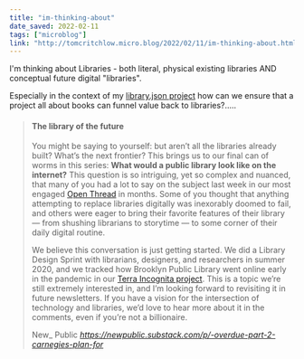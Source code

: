 ```yaml
---
title: "im-thinking-about"
date_saved: 2022-02-11
tags: ["microblog"]
link: "http://tomcritchlow.micro.blog/2022/02/11/im-thinking-about.html"
---
```

I'm thinking about Libraries - both literal, physical existing libraries AND conceptual future digital "libraries".

Especially in the context of my [library.json project](https://tomcritchlow.com/2020/04/15/library-json/) how can we ensure that a project all about books can funnel value back to libraries?.....

<blockquote class="quoteback" darkmode="" data-title="%F0%9F%93%97%20Overdue%2C%20Part%202%3A%20Carnegie%E2%80%99s%20plan%20for%20scale" data-author="New_ Public" cite="https://newpublic.substack.com/p/-overdue-part-2-carnegies-plan-for">
<h4><strong>The library of the future</strong></h4><p>You might be saying to yourself: but aren’t all the libraries already built? What’s the next frontier? This brings us to our final can of worms in this series: <strong>What would a public library look like on the internet?</strong> This question is so intriguing, yet so complex and nuanced, that many of you had a lot to say on the subject last week in our most engaged <a href="https://newpublic.substack.com/p/tuesday-open-thread-libraries/comments" rel="noopener" target="_blank">Open Thread</a> in months. Some of you thought that anything attempting to replace libraries digitally was inexorably doomed to fail, and others were eager to bring their favorite features of their library — from shushing librarians to storytime — to some corner of their daily digital routine.&nbsp;</p><p>We believe this conversation is just getting started. We did a Library Design Sprint with librarians, designers, and researchers in summer 2020, and we tracked how Brooklyn Public Library went online early in the pandemic in our <a href="https://newpublic.org/study/1465/terra-incognita-nyc" rel="noopener" target="_blank">Terra Incognita project</a>. This is a topic we’re still extremely interested in, and I’m looking forward to revisiting it in future newsletters. If you have a vision for the intersection of technology and libraries, we’d love to hear more about it in the comments, even if you’re not a billionaire.&nbsp;</p>
<footer>New_ Public <cite><a href="https://newpublic.substack.com/p/-overdue-part-2-carnegies-plan-for">https://newpublic.substack.com/p/-overdue-part-2-carnegies-plan-for</a></cite></footer>
</blockquote>
<script note="" src="https://cdn.jsdelivr.net/gh/Blogger-Peer-Review/quotebacks@1/quoteback.js"></script>
